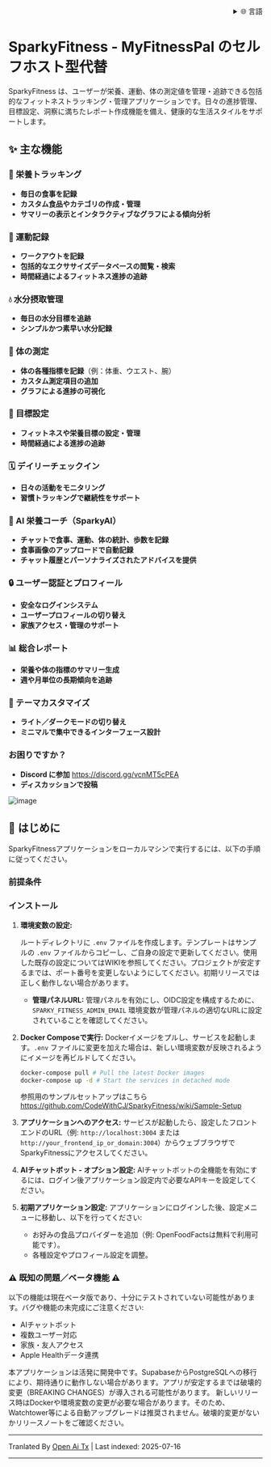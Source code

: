 <div align="right">
  <details>
    <summary >🌐 言語</summary>
    <div>
      <div align="right">
        <p><a href="https://openaitx.github.io/view.html?user=CodeWithCJ&project=SparkyFitness&lang=en">English</a></p>
        <p><a href="https://openaitx.github.io/view.html?user=CodeWithCJ&project=SparkyFitness&lang=zh-CN">简体中文</a></p>
        <p><a href="https://openaitx.github.io/view.html?user=CodeWithCJ&project=SparkyFitness&lang=zh-TW">繁體中文</a></p>
        <p><a href="https://openaitx.github.io/view.html?user=CodeWithCJ&project=SparkyFitness&lang=ja">日本語</a></p>
        <p><a href="https://openaitx.github.io/view.html?user=CodeWithCJ&project=SparkyFitness&lang=ko">한국어</a></p>
        <p><a href="https://openaitx.github.io/view.html?user=CodeWithCJ&project=SparkyFitness&lang=hi">हिन्दी</a></p>
        <p><a href="https://openaitx.github.io/view.html?user=CodeWithCJ&project=SparkyFitness&lang=th">ไทย</a></p>
        <p><a href="https://openaitx.github.io/view.html?user=CodeWithCJ&project=SparkyFitness&lang=fr">Français</a></p>
        <p><a href="https://openaitx.github.io/view.html?user=CodeWithCJ&project=SparkyFitness&lang=de">Deutsch</a></p>
        <p><a href="https://openaitx.github.io/view.html?user=CodeWithCJ&project=SparkyFitness&lang=es">Español</a></p>
        <p><a href="https://openaitx.github.io/view.html?user=CodeWithCJ&project=SparkyFitness&lang=it">Itapano</a></p>
        <p><a href="https://openaitx.github.io/view.html?user=CodeWithCJ&project=SparkyFitness&lang=ru">Русский</a></p>
        <p><a href="https://openaitx.github.io/view.html?user=CodeWithCJ&project=SparkyFitness&lang=pt">Português</a></p>
        <p><a href="https://openaitx.github.io/view.html?user=CodeWithCJ&project=SparkyFitness&lang=nl">Nederlands</a></p>
        <p><a href="https://openaitx.github.io/view.html?user=CodeWithCJ&project=SparkyFitness&lang=pl">Polski</a></p>
        <p><a href="https://openaitx.github.io/view.html?user=CodeWithCJ&project=SparkyFitness&lang=ar">العربية</a></p>
        <p><a href="https://openaitx.github.io/view.html?user=CodeWithCJ&project=SparkyFitness&lang=fa">فارسی</a></p>
        <p><a href="https://openaitx.github.io/view.html?user=CodeWithCJ&project=SparkyFitness&lang=tr">Türkçe</a></p>
        <p><a href="https://openaitx.github.io/view.html?user=CodeWithCJ&project=SparkyFitness&lang=vi">Tiếng Việt</a></p>
        <p><a href="https://openaitx.github.io/view.html?user=CodeWithCJ&project=SparkyFitness&lang=id">Bahasa Indonesia</a></p>
      </div>
    </div>
  </details>
</div>

# SparkyFitness - MyFitnessPal のセルフホスト型代替

SparkyFitness は、ユーザーが栄養、運動、体の測定値を管理・追跡できる包括的なフィットネストラッキング・管理アプリケーションです。日々の進捗管理、目標設定、洞察に満ちたレポート作成機能を備え、健康的な生活スタイルをサポートします。

## ✨ 主な機能

### 🍎 栄養トラッキング

* **毎日の食事を記録**
* **カスタム食品やカテゴリの作成・管理**
* **サマリーの表示とインタラクティブなグラフによる傾向分析**

### 💪 運動記録

* **ワークアウトを記録**
* **包括的なエクササイズデータベースの閲覧・検索**
* **時間経過によるフィットネス進捗の追跡**

### 💧 水分摂取管理

* **毎日の水分目標を追跡**
* **シンプルかつ素早い水分記録**

### 📏 体の測定

* **体の各種指標を記録**（例：体重、ウエスト、腕）
* **カスタム測定項目の追加**
* **グラフによる進捗の可視化**

### 🎯 目標設定

* **フィットネスや栄養目標の設定・管理**
* **時間経過による進捗の追跡**

### 🗓️ デイリーチェックイン

* **日々の活動をモニタリング**
* **習慣トラッキングで継続性をサポート**

### 🤖 AI 栄養コーチ（SparkyAI）

* **チャットで食事、運動、体の統計、歩数を記録**
* **食事画像のアップロードで自動記録**
* **チャット履歴とパーソナライズされたアドバイスを提供**

### 🔒 ユーザー認証とプロフィール

* **安全なログインシステム**
* **ユーザープロフィールの切り替え**
* **家族アクセス・管理のサポート**

### 📊 総合レポート

* **栄養や体の指標のサマリー生成**
* **週や月単位の長期傾向を追跡**

### 🎨 テーマカスタマイズ

* **ライト／ダークモードの切り替え**
* **ミニマルで集中できるインターフェース設計**

### お困りですか？
* **Discord に参加**
  https://discord.gg/vcnMT5cPEA
* **ディスカッションで投稿**


![image](https://github.com/user-attachments/assets/ccc7f34e-a663-405f-a4d4-a9888c3197bc)


## 🚀 はじめに

SparkyFitnessアプリケーションをローカルマシンで実行するには、以下の手順に従ってください。

### 前提条件

### インストール

1.  **環境変数の設定:**

    ルートディレクトリに `.env` ファイルを作成します。テンプレートはサンプルの `.env` ファイルからコピーし、ご自身の設定で更新してください。使用した既存の設定についてはWIKIを参照してください。プロジェクトが安定するまでは、ポート番号を変更しないようにしてください。初期リリースでは正しく動作しない場合があります。

    *   **管理パネルURL:** 管理パネルを有効にし、OIDC設定を構成するために、`SPARKY_FITNESS_ADMIN_EMAIL` 環境変数が管理パネルの適切なURLに設定されていることを確認してください。
    

2.  **Docker Composeで実行:**
    Dockerイメージをプルし、サービスを起動します。`.env` ファイルに変更を加えた場合は、新しい環境変数が反映されるようにイメージを再ビルドしてください。


    ```sh
    docker-compose pull # Pull the latest Docker images
    docker-compose up -d # Start the services in detached mode
    ```
    参照用のサンプルセットアップはこちら
    https://github.com/CodeWithCJ/SparkyFitness/wiki/Sample-Setup

3.  **アプリケーションへのアクセス:**
    サービスが起動したら、設定したフロントエンドのURL（例: `http://localhost:3004` または `http://your_frontend_ip_or_domain:3004`）からウェブブラウザでSparkyFitnessにアクセスしてください。

4.  **AIチャットボット - オプション設定:**
    AIチャットボットの全機能を有効にするには、ログイン後アプリケーション設定内で必要なAPIキーを設定してください。
  
5.  **初期アプリケーション設定:**
    アプリケーションにログインした後、設定メニューに移動し、以下を行ってください:
    *   お好みの食品プロバイダーを追加（例: OpenFoodFactsは無料で利用可能です）。
    *   各種設定やプロフィール設定を調整。

### ⚠️ 既知の問題／ベータ機能 ⚠️

以下の機能は現在ベータ版であり、十分にテストされていない可能性があります。バグや機能の未完成にご注意ください:

*   AIチャットボット
*   複数ユーザー対応
*   家族・友人アクセス
*   Apple Healthデータ連携

本アプリケーションは活発に開発中です。SupabaseからPostgreSQLへの移行により、期待通りに動作しない場合があります。アプリが安定するまでは破壊的変更（BREAKING CHANGES）が導入される可能性があります。
新しいリリース時はDockerや環境変数の変更が必要な場合があります。そのため、Watchtower等による自動アップグレードは推奨されません。破壊的変更がないかリリースノートをご確認ください。




---

Tranlated By [Open Ai Tx](https://github.com/OpenAiTx/OpenAiTx) | Last indexed: 2025-07-16

---